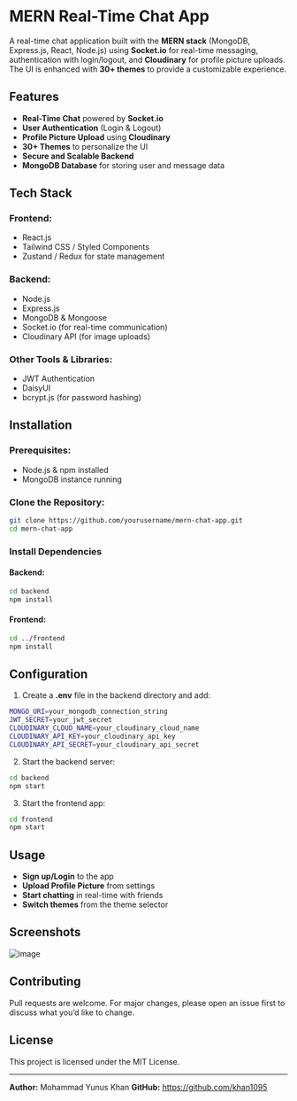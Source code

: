 # MERN Real-Time Chat App

A real-time chat application built with the **MERN stack** (MongoDB, Express.js, React, Node.js) using **Socket.io** for real-time messaging, authentication with login/logout, and **Cloudinary** for profile picture uploads. The UI is enhanced with **30+ themes** to provide a customizable experience.

## Features

- **Real-Time Chat** powered by **Socket.io**
- **User Authentication** (Login & Logout)
- **Profile Picture Upload** using **Cloudinary**
- **30+ Themes** to personalize the UI
- **Secure and Scalable Backend**
- **MongoDB Database** for storing user and message data

## Tech Stack

### Frontend:
- React.js
- Tailwind CSS / Styled Components
- Zustand / Redux for state management

### Backend:
- Node.js
- Express.js
- MongoDB & Mongoose
- Socket.io (for real-time communication)
- Cloudinary API (for image uploads)

### Other Tools & Libraries:
- JWT Authentication
- DaisyUI
- bcrypt.js (for password hashing)

## Installation

### Prerequisites:
- Node.js & npm installed
- MongoDB instance running

### Clone the Repository:
```sh
git clone https://github.com/yourusername/mern-chat-app.git
cd mern-chat-app
```

### Install Dependencies
#### Backend:
```sh
cd backend
npm install
```

#### Frontend:
```sh
cd ../frontend
npm install
```

## Configuration

1. Create a **.env** file in the backend directory and add:
```sh
MONGO_URI=your_mongodb_connection_string
JWT_SECRET=your_jwt_secret
CLOUDINARY_CLOUD_NAME=your_cloudinary_cloud_name
CLOUDINARY_API_KEY=your_cloudinary_api_key
CLOUDINARY_API_SECRET=your_cloudinary_api_secret
```

2. Start the backend server:
```sh
cd backend
npm start
```

3. Start the frontend app:
```sh
cd frontend
npm start
```

## Usage

- **Sign up/Login** to the app
- **Upload Profile Picture** from settings
- **Start chatting** in real-time with friends
- **Switch themes** from the theme selector

## Screenshots
![image](https://github.com/user-attachments/assets/5da44b1e-7e53-4c1e-90f3-aa4c2d1a295c)



## Contributing
Pull requests are welcome. For major changes, please open an issue first to discuss what you’d like to change.

## License
This project is licensed under the MIT License.

---

**Author:** Mohammad Yunus Khan 
**GitHub:** https://github.com/khan1095

